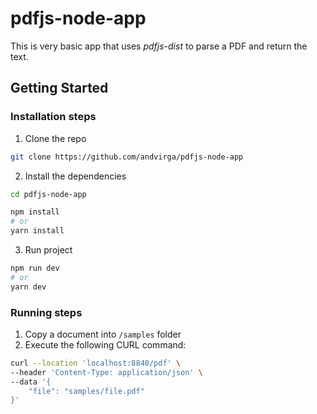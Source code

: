 # pdfjs-node-app

This is very basic app that uses _pdfjs-dist_ to parse a PDF and return the text.

## Getting Started

### Installation steps

1. Clone the repo

```bash
git clone https://github.com/andvirga/pdfjs-node-app
```

2. Install the dependencies

```bash
cd pdfjs-node-app

npm install
# or
yarn install
```

3. Run project

```bash
npm run dev
# or
yarn dev
```

### Running steps

1. Copy a document into `/samples` folder
2. Execute the following CURL command:

```bash
curl --location 'localhost:8848/pdf' \
--header 'Content-Type: application/json' \
--data '{
    "file": "samples/file.pdf"
}'
```
